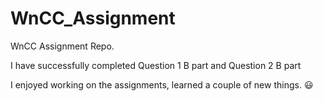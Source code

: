 # WnCC_Assignment
WnCC Assignment Repo.

I have successfully completed Question 1 B part and Question 2 B part

I enjoyed working on the assignments, learned a couple of new things. 😃 
